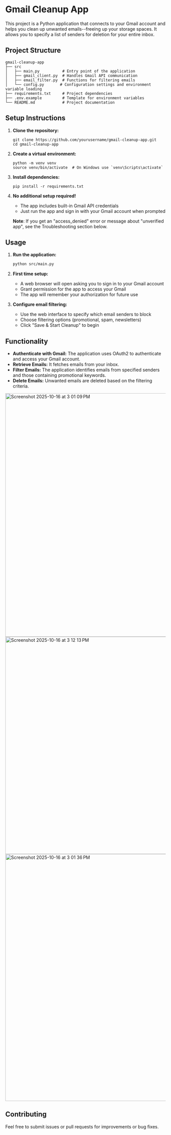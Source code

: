 # Gmail Cleanup App

This project is a Python application that connects to your Gmail account and helps you clean up unwanted emails--freeing up your storage spaces. It allows you to specify a list of senders for deletion for your entire inbox.

## Project Structure

```
gmail-cleanup-app
├── src
│   ├── main.py          # Entry point of the application
│   ├── gmail_client.py  # Handles Gmail API communication
│   ├── email_filter.py  # Functions for filtering emails
│   └── config.py       # Configuration settings and environment variable loading
├── requirements.txt     # Project dependencies
├── .env.example         # Template for environment variables
└── README.md            # Project documentation
```

## Setup Instructions

1. **Clone the repository:**
   ```
   git clone https://github.com/yourusername/gmail-cleanup-app.git
   cd gmail-cleanup-app
   ```

2. **Create a virtual environment:**
   ```
   python -m venv venv
   source venv/bin/activate  # On Windows use `venv\Scripts\activate`
   ```

3. **Install dependencies:**
   ```
   pip install -r requirements.txt
   ```

4. **No additional setup required!**
   - The app includes built-in Gmail API credentials
   - Just run the app and sign in with your Gmail account when prompted
   
   **Note**: If you get an "access_denied" error or message about "unverified app", see the Troubleshooting section below.

## Usage

1. **Run the application:**   
   ```bash
   python src/main.py
   ```

2. **First time setup:**
   - A web browser will open asking you to sign in to your Gmail account
   - Grant permission for the app to access your Gmail
   - The app will remember your authorization for future use

3. **Configure email filtering:**
   - Use the web interface to specify which email senders to block
   - Choose filtering options (promotional, spam, newsletters)
   - Click "Save & Start Cleanup" to begin

## Functionality

- **Authenticate with Gmail:** The application uses OAuth2 to authenticate and access your Gmail account.
- **Retrieve Emails:** It fetches emails from your inbox.
- **Filter Emails:** The application identifies emails from specified senders and those containing promotional keywords.
- **Delete Emails:** Unwanted emails are deleted based on the filtering criteria.

<img width="1433" height="763" alt="Screenshot 2025-10-16 at 3 01 09 PM" src="https://github.com/user-attachments/assets/a1059fda-bcc4-43de-a9f4-bc87f09f53bb" />
<img width="1423" height="681" alt="Screenshot 2025-10-16 at 3 12 13 PM" src="https://github.com/user-attachments/assets/80cd3136-1b52-4b07-8fe9-bb181cb4410b" />
<img width="1141" height="774" alt="Screenshot 2025-10-16 at 3 01 36 PM" src="https://github.com/user-attachments/assets/57989b36-77be-4a2d-b850-a2a89c5f1a5a" />


## Contributing

Feel free to submit issues or pull requests for improvements or bug fixes.
